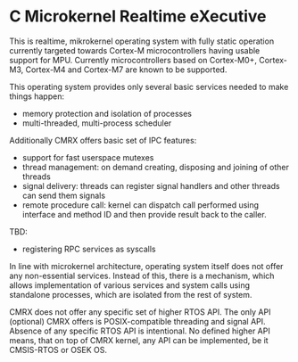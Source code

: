 C Microkernel Realtime eXecutive
================================

This is realtime, mikrokernel operating system with fully static operation currently 
targeted towards Cortex-M microcontrollers having usable support for MPU. Currently 
microcontrollers based on Cortex-M0+, Cortex-M3, Cortex-M4 and Cortex-M7 are known 
to be supported.

This operating system provides only several basic services needed to make things
happen:

* memory protection and isolation of processes
* multi-threaded, multi-process scheduler

Additionally CMRX offers basic set of IPC features:

* support for fast userspace mutexes
* thread management: on demand creating, disposing and joining of other threads
* signal delivery: threads can register signal handlers and other threads can send 
  them signals
* remote procedure call: kernel can dispatch call performed using interface and 
  method ID and then provide result back to the caller.

TBD:
* registering RPC services as syscalls

In line with microkernel architecture, operating system itself does not offer
any non-essential services. Instead of this, there is a mechanism, which allows
implementation of various services and system calls using standalone processes,
which are isolated from the rest of system.

CMRX does not offer any specific set of higher RTOS API. The only API (optional) 
CMRX offers is POSIX-compatible threading and signal API. Absence of any
specific RTOS API is intentional. No defined higher API means, that on top of
CMRX kernel, any API can be implemented, be it CMSIS-RTOS or OSEK OS.
